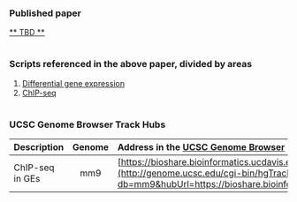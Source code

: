 ### Published paper

[** TBD **]()

#

### Scripts referenced in the above paper, divided by areas

1. [Differential gene expression](https://github.com/NordNeurogenomicsLab/Publications/blob/master/Lindtner_Cell_2019/1.%20RNA-seq)
2. [ChIP-seq](https://github.com/NordNeurogenomicsLab/Publications/blob/master/Lindtner_Cell_2019/1.%20ChIP-seq)

#

### UCSC Genome Browser Track Hubs



| Description                                   | Genome  | Address in the [UCSC Genome Browser](https://genome.ucsc.edu/cgi-bin/hgHubConnect) URL Track Hub page   |
| :---                                          | :---:   | :---        |
| ChIP-seq in GEs                               | mm9     | [https://bioshare.bioinformatics.ucdavis.edu/bioshare/download/h9xruo60jdaz8tf/Dlx_2018.txt](http://genome.ucsc.edu/cgi-bin/hgTracks?db=mm9&hubUrl=https://bioshare.bioinformatics.ucdavis.edu/bioshare/download/h9xruo60jdaz8tf/Dlx_2018.txt)  |


